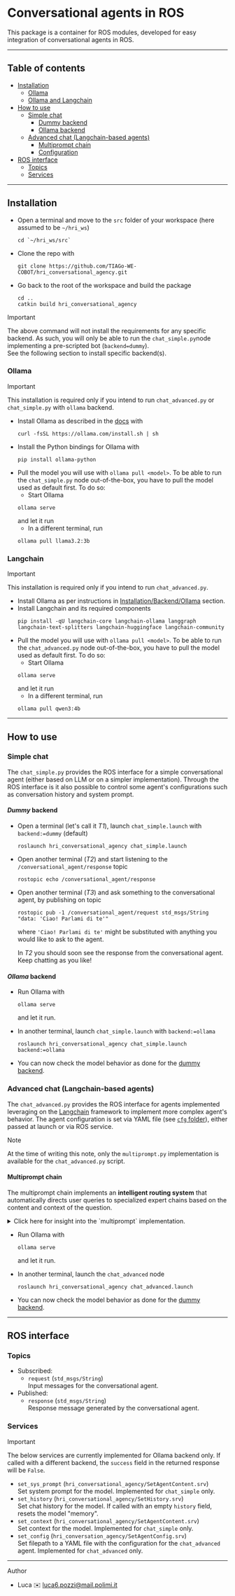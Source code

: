 # Conversational agents in ROS

This package is a container for ROS modules, developed for easy integration of conversational agents in ROS.

---

## Table of contents
- [Installation](#installation)
    - [Ollama](#ollama)
    - [Ollama and Langchain](#ollama-and-langchain)
- [How to use](#how-to-use)
    - [Simple chat](#simple-chat)
        - [Dummy backend](#dummy-backend)
        - [Ollama backend](#ollama-backend)
    - [Advanced chat (Langchain-based agents)](#advanced-chat-langchain-based-agents)
        - [Multiprompt chain](#multiprompt-chain)
        - [Configuration](#configuration)
- [ROS interface](#ros-interface)
    - [Topics](#topics)
    - [Services](#services)

---

## Installation

* Open a terminal and move to the `src` folder of your workspace (here assumed to be `~/hri_ws`)
    ```
    cd `~/hri_ws/src`
    ```
* Clone the repo with
    ```
    git clone https://github.com/TIAGo-WE-COBOT/hri_conversational_agency.git
    ```
* Go back to the root of the workspace and build the package
    ```
    cd ..
    catkin build hri_conversational_agency
    ```

> [!IMPORTANT]
> The above command will not install the requirements for any specific backend. As such, you will only be able to run the `chat_simple.py`node implementing a pre-scripted bot (`backend=dummy`). <br>
> See the following section to install specific backend(s).

### Ollama

> [!IMPORTANT]
> This installation is required only if you intend to run `chat_advanced.py` or `chat_simple.py` with `ollama` backend.

* Install Ollama as described in the [docs](https://github.com/ollama/ollama/blob/main/docs/linux.md) with
    ```
    curl -fsSL https://ollama.com/install.sh | sh
    ```
* Install the Python bindings for Ollama with
    ```
    pip install ollama-python
    ```
* Pull the model you will use with `ollama pull <model>`. To be able to run the `chat_simple.py` node out-of-the-box, you have to pull the model used as default first. To do so:
    * Start Ollama
    ```
    ollama serve
    ```
    and let it run
    * In a different terminal, run
    ```
    ollama pull llama3.2:3b
    ```

### Langchain

> [!IMPORTANT]
> This installation is required only if you intend to run `chat_advanced.py`.

* Install Ollama as per instructions in [Installation/Backend/Ollama](#ollama) section.
* Install Langchain and its required components
    ```
    pip install -qU langchain-core langchain-ollama langgraph langchain-text-splitters langchain-huggingface langchain-community

    ```
* Pull the model you will use with `ollama pull <model>`. To be able to run the `chat_advanced.py` node out-of-the-box, you have to pull the model used as default first. To do so:
    * Start Ollama
    ```
    ollama serve
    ```
    and let it run
    * In a different terminal, run
    ```
    ollama pull qwen3:4b
    ```

---

## How to use

### Simple chat

The `chat_simple.py` provides the ROS interface for a simple conversational agent (either based on LLM or on a simpler implementation). Through the ROS interface is it also possible to control some agent's configurations such as conversation history and system prompt.

#### _Dummy_ backend

* Open a terminal (let's call it *T1*), launch `chat_simple.launch` with `backend:=dummy` (default)
    ```
    roslaunch hri_conversational_agency chat_simple.launch
    ```
* Open another terminal (*T2*) and start listening to the `/conversational_agent/response` topic
    ```
    rostopic echo /conversational_agent/response
    ```
* Open another terminal (*T3*) and ask something to the conversational agent, by publishing on topic 
    ```
    rostopic pub -1 /conversational_agent/request std_msgs/String "data: 'Ciao! Parlami di te'" 
    ```
    where `'Ciao! Parlami di te'` might be substituted with anything you would like to ask to the agent.
    
    In *T2* you should soon see the response from the conversational agent. Keep chatting as you like!

#### _Ollama_ backend

* Run Ollama with
    ```
    ollama serve
    ```
    and let it run.

* In another terminal, launch `chat_simple.launch` with `backend:=ollama`
    ```
    roslaunch hri_conversational_agency chat_simple.launch backend:=ollama
    ```

* You can now check the model behavior as done for the [dummy backend](#dummy).

### Advanced chat (Langchain-based agents)

The `chat_advanced.py` provides the ROS interface for agents implemented leveraging on the [Langchain](https://www.langchain.com/) framework to implement more complex agent's behavior. The agent configuration is set via YAML file (see [`cfg` folder](./cfg/)), either passed at launch or via ROS service.

> [!NOTE]
> At the time of writing this note, only the `multiprompt.py` implementation is available for the `chat_advanced.py` script.

#### Multiprompt chain
The multiprompt chain implements an **intelligent routing system** that automatically directs user queries to specialized expert chains based on the content and context of the question.

<details><summary>Click here for insight into the `multiprompt` implementation.</summary>

**How it works:**
1. **User input** → **Router** analyzes the query and selects the best _expert_ (sometimes referred to as _destinations_ in the code).
2. **Router** → **Expert chain** processes the query using specialized knowledge/tools.
3. **Expert chain** → **Response** generated using the appropriate method (RAG, chat, or tool).

**Available expert types:**
- **RAG chains**: Use custom context and document retrieval (e.g., historical knowledge, technical documentation)
- **Chat chains**: Simple conversational agents with specific personalities or domains
- **Tool chains**: Execute external functions (weather API, datetime, calculations, etc.)

**Example scenario:**

- User asks *"What's the weather like today?"* → Routes to **weather tool chain**
- User asks *"Tell me about Napoleon"* → Routes to **historian RAG chain** 
- User asks *"How are you?"* → Routes to **general chat chain**

The above behavior can be reproduced using the [`multiprompt_demo_historian.yaml`](./cfg/multiprompt_demo_historian.yaml) configuration file.
</details>

* Run Ollama with
    ```
    ollama serve
    ```
    and let it run.

* In another terminal, launch the `chat_advanced` node
    ```
    roslaunch hri_conversational_agency chat_advanced.launch
    ```

* You can now check the model behavior as done for the [dummy backend](#dummy).

---

## ROS interface

### Topics

* Subscribed:
    * `request` (`std_msgs/String`)
        <br>Input messages for the conversational agent.
* Published:
    * `response` (`std_msgs/String`)
        <br>Response message generated by the conversational agent.

### Services
>[!IMPORTANT]
> The below services are currently implemented for Ollama backend only. If called with a different backend, the `success` field in the returned response will be `False`.

* `set_sys_prompt` (`hri_conversational_agency/SetAgentContent.srv`)
    <br>Set system prompt for the model. Implemented for `chat_simple` only.
* `set_history` (`hri_conversational_agency/SetHistory.srv`) 
    <br>Set chat history for the model. If called with an empty `history` field, resets the model "memory".
* `set_context` (`hri_conversational_agency/SetAgentContent.srv`)
    <br>Set context for the model. Implemented for `chat_simple` only.
* `set_config` (`hri_conversation_agency/SetAgentConfig.srv`)
    <br>Set filepath to a YAML file with the configuration for the `chat_advanced` agent. Implemented for `chat_advanced` only.

---

Author
* Luca :envelope: [luca6.pozzi@mail.polimi.it](mailto:luca6.pozzi@mail.polimi.it)